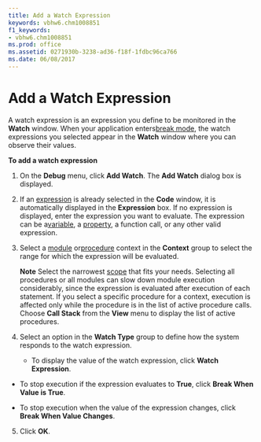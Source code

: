 ```yaml
---
title: Add a Watch Expression
keywords: vbhw6.chm1008851
f1_keywords:
- vbhw6.chm1008851
ms.prod: office
ms.assetid: 0271930b-3238-ad36-f18f-1fdbc96ca766
ms.date: 06/08/2017
---
```



# Add a Watch Expression

A watch expression is an expression you define to be monitored in the **Watch** window. When your application enters[break mode](vbe-glossary.md), the watch expressions you selected appear in the **Watch** window where you can observe their values.

 **To add a watch expression**




1. On the **Debug** menu, click **Add Watch**. The **Add Watch** dialog box is displayed.
    
2. If an [expression](vbe-glossary.md) is already selected in the **Code** window, it is automatically displayed in the **Expression** box. If no expression is displayed, enter the expression you want to evaluate. The expression can be a[variable](vbe-glossary.md), a [property](vbe-glossary.md), a function call, or any other valid expression.
    
3. Select a [module](vbe-glossary.md) or[procedure](vbe-glossary.md) context in the **Context** group to select the range for which the expression will be evaluated.
    
    **Note**  Select the narrowest [scope](vbe-glossary.md) that fits your needs. Selecting all procedures or all modules can slow down module execution considerably, since the expression is evaluated after execution of each statement. If you select a specific procedure for a context, execution is affected only while the procedure is in the list of active procedure calls. Choose **Call Stack** from the **View** menu to display the list of active procedures.
4. Select an option in the **Watch Type** group to define how the system responds to the watch expression.
    
    
    
      - To display the value of the watch expression, click **Watch Expression**.
    
  - To stop execution if the expression evaluates to **True**, click **Break When Value is True**.
    
  - To stop execution when the value of the expression changes, click **Break When Value Changes**.
    

    
    
5. Click **OK**.
    


